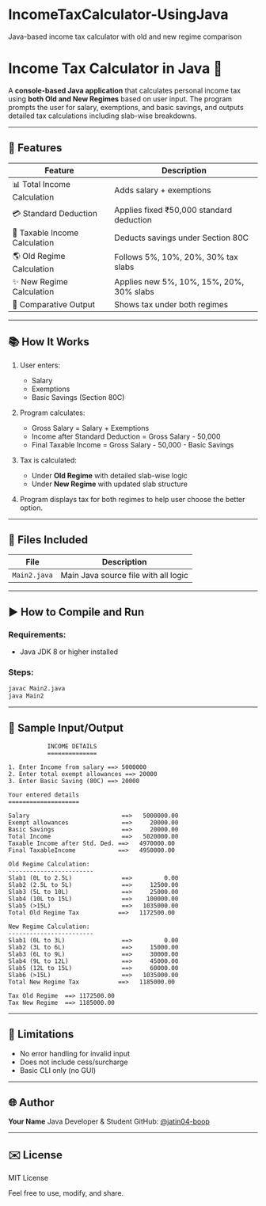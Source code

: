 # IncomeTaxCalculator-UsingJava
Java-based income tax calculator with old and new regime comparison

# Income Tax Calculator in Java 💸

A **console-based Java application** that calculates personal income tax using **both Old and New Regimes** based on user input. The program prompts the user for salary, exemptions, and basic savings, and outputs detailed tax calculations including slab-wise breakdowns.

---

## 🔧 Features

| Feature                       | Description                              |
| ----------------------------- | ---------------------------------------- |
| 📊 Total Income Calculation   | Adds salary + exemptions                 |
| 💳 Standard Deduction         | Applies fixed ₹50,000 standard deduction |
| 🤑 Taxable Income Calculation | Deducts savings under Section 80C        |
| 🌎 Old Regime Calculation     | Follows 5%, 10%, 20%, 30% tax slabs      |
| ✨ New Regime Calculation      | Applies new 5%, 10%, 15%, 20%, 30% slabs |
| 🔀 Comparative Output         | Shows tax under both regimes             |

---

## 📚 How It Works

1. User enters:

   * Salary
   * Exemptions
   * Basic Savings (Section 80C)

2. Program calculates:

   * Gross Salary = Salary + Exemptions
   * Income after Standard Deduction = Gross Salary - 50,000
   * Final Taxable Income = Gross Salary - 50,000 - Basic Savings

3. Tax is calculated:

   * Under **Old Regime** with detailed slab-wise logic
   * Under **New Regime** with updated slab structure

4. Program displays tax for both regimes to help user choose the better option.

---

## 📁 Files Included

| File         | Description                          |
| ------------ | ------------------------------------ |
| `Main2.java` | Main Java source file with all logic |

---

## ▶️ How to Compile and Run

### Requirements:

* Java JDK 8 or higher installed

### Steps:

```bash
javac Main2.java
java Main2
```

---

## 🚀 Sample Input/Output

```
	       INCOME DETAILS
	       ==============

1. Enter Income from salary ==> 5000000
2. Enter total exempt allowances ==> 20000
3. Enter Basic Saving (80C) ==> 20000

Your entered details
====================

Salary                          ==>   5000000.00
Exempt allowances               ==>     20000.00
Basic Savings                   ==>     20000.00
Total Income                    ==>   5020000.00
Taxable Income after Std. Ded. ==>   4970000.00
Final TaxableIncome            ==>   4950000.00

Old Regime Calculation:
------------------------
Slab1 (0L to 2.5L)              ==>         0.00
Slab2 (2.5L to 5L)              ==>     12500.00
Slab3 (5L to 10L)               ==>     25000.00
Slab4 (10L to 15L)              ==>    100000.00
Slab5 (>15L)                    ==>   1035000.00
Total Old Regime Tax           ==>   1172500.00

New Regime Calculation:
------------------------
Slab1 (0L to 3L)                ==>         0.00
Slab2 (3L to 6L)                ==>     15000.00
Slab3 (6L to 9L)                ==>     30000.00
Slab4 (9L to 12L)               ==>     45000.00
Slab5 (12L to 15L)              ==>     60000.00
Slab6 (>15L)                    ==>   1035000.00
Total New Regime Tax           ==>   1185000.00

Tax Old Regime  ==> 1172500.00
Tax New Regime  ==> 1185000.00
```

---

## 🚫 Limitations

* No error handling for invalid input
* Does not include cess/surcharge
* Basic CLI only (no GUI)

---

## 🌐 Author

**Your Name**
Java Developer & Student
GitHub: [@jatin04-boop](https://github.com/jatin04-boop)

---

## ✉️ License

MIT License

Feel free to use, modify, and share.

